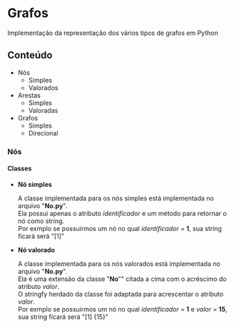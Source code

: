 <h1>Grafos</h1>
<p>Implementação da representação dos vários tipos de grafos em Python</p>
<h2>Conteúdo</h2>
<ul>
	<li>Nós
		<ul>
			<li>Simples</li>
			<li>Valorados</li>
		</ul>
	</li>
	<li>Arestas
		<ul>
			<li>Simples</li>
			<li>Valoradas</li>
		</ul>
	</li>
	<li>Grafos
		<ul>
			<li>Simples</li>
			<li>Direcional</li>
		</ul>
	</li>
</ul>
<h3>Nós</h3>
<h4>Classes</h4>
<ul>
	<li>
		<label><b>Nó simples</b></label>
		<p>
			A classe implementada para os nós simples está implementada no arquivo "<b>No.py</b>". <br>
			Ela possui apenas o atributo <i>identificador</i> e um método para retornar o nó como string. <br />
			Por exmplo se possuirmos um nó no qual <i>identificador</i> = <b>1</b>, sua string ficará será "[1]"
		</p>
		<p></p>
	</li>
	<li>
		<label><b>Nó valorado</b></label>
		<p>A classe implementada para os nós valorados está implementada no arquivo "<b>No.py</b>". <br>
		Ela é uma extensão da classe "<b>No</b>"" citada a cima com o acréscimo do atributo <i>valor</i>. <br>
		O stringfy herdado da classe foi adaptada para acrescentar o atributo <i>valor</i>. <br />
		Por exmplo se possuirmos um nó no qual <i>identificador</i> = <b>1</b> e <i>valor</i> = <b>15</b>, sua string ficará será "[1] {15}"
	</li>
</ul>
